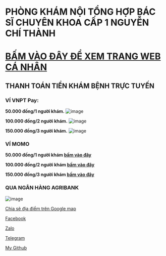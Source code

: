 # PHÒNG KHÁM NỘI TỔNG HỢP BÁC SĨ CHUYÊN KHOA CẤP 1 NGUYỄN CHÍ THÀNH #

# **[BẤM VÀO ĐÂY ĐỂ XEM TRANG WEB CÁ NHÂN](https://sites.google.com/view/bsnguyenchithanh/l%E1%BB%8Bch-ph%C3%B2ng-kh%C3%A1m?fbclid=IwAR1rz6DALRTySGQldwrJtxXli8y3gOLp2tEa9WtA3TSVFSo4STRenzcGlqE)** #

## THANH TOÁN TIỀN KHÁM BỆNH TRỰC TUYẾN ##

### VÍ VNPT Pay: ###

**50.000 đống/1 người khám.** ![image](https://github.com/BsNgChiThanh/Bac-si-Nguyen-Chi-Thanh/assets/82578024/b07bb0e6-0cd4-41a8-8884-037fc4d72329)

**100.000 đồng/2 người khám.** ![image](https://github.com/BsNgChiThanh/Bac-si-Nguyen-Chi-Thanh/assets/82578024/8fe390e5-29e6-4781-ad85-6f10896cf164)

**150.000 đồng/3 người khám.** ![image](https://github.com/BsNgChiThanh/Bac-si-Nguyen-Chi-Thanh/assets/82578024/97bf0aa6-69dd-47b1-92db-2c6c4de97d93)

### VÍ MOMO ###

**50.000 đống/1 người khám [bấm vào đây](https://me.momo.vn/OeIRuaTbfqsmFyiataCM/LDdw0Z8oRoWge1Y)**

**100.000 đống/2 người khám [bấm vào đây](https://me.momo.vn/OeIRuaTbfqsmFyiataCM/MYer2XNjB6J2eOB)**

**150.000 đống/3 người khám [bấm vào đây](https://me.momo.vn/OeIRuaTbfqsmFyiataCM/GRb464DAKx50eBL)**

### QUA NGÂN HÀNG AGRIBANK ###

![image](https://github.com/BsNgChiThanh/Bac-si-Nguyen-Chi-Thanh/assets/82578024/58b730b5-e4bb-4268-b0c2-2befe93eedce)

[Chia sẽ địa điểm trên Google map](https://goo.gl/maps/ZAzVMCgx4S4X4A55A)

[Facebook](https://www.facebook.com/BsNguyenChiThanh)

[Zalo](http://zalo.me/0914678254)

[Telegram](https://t.me/bsnguyenchithanh)

[My Github](https://github.com/BsNgChiThanh)
